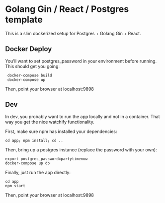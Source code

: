 # Golang Gin / React / Postgres template

This is a slim dockerized setup for Postgres + Golang Gin + React.

## Docker Deploy

You'll want to set postgres_password in your environment before
running.  This should get you going:

     docker-compose build
     docker-compose up

Then, point your browser at localhost:9898

## Dev

In dev, you probably want to run the app locally and not in a
container.  That way you get the nice watchify functionality.

First, make sure npm has installed your dependencies:

    cd app; npm install; cd ..

Then, bring up a postgres instance (replace the password with your own):

    export postgres_password=partytimenow
    docker-compose up db
    
Finally, just run the app directly:

    cd app
    npm start
    
Then, point your browser at localhost:9898
